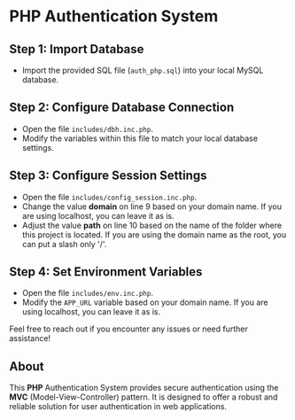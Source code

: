 # PHP Authentication System

## Step 1: Import Database

- Import the provided SQL file (`auth_php.sql`) into your local MySQL database.

## Step 2: Configure Database Connection

- Open the file `includes/dbh.inc.php`.
- Modify the variables within this file to match your local database settings.

## Step 3: Configure Session Settings

- Open the file `includes/config_session.inc.php`.
- Change the value **domain** on line 9 based on your domain name. If you are using localhost, you can leave it as is.
- Adjust the value **path** on line 10 based on the name of the folder where this project is located. If you are using the domain name as the root, you can put a slash only '/'.

## Step 4: Set Environment Variables

- Open the file `includes/env.inc.php`.
- Modify the `APP_URL` variable based on your domain name. If you are using localhost, you can leave it as is.

Feel free to reach out if you encounter any issues or need further assistance!

## About

This **PHP** Authentication System provides secure authentication using the **MVC** (Model-View-Controller) pattern. It is designed to offer a robust and reliable solution for user authentication in web applications.
